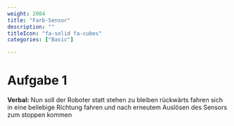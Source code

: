 ```yaml
---
weight: 2004
title: "Farb-Sensor"
description: ""
titleIcon: "fa-solid fa-cubes"
categories: ["Basic"]

---
```


# Aufgabe 1

**Verbal:** Nun soll der Roboter statt stehen zu bleiben rückwärts fahren sich in eine beliebige Richtung fahren und nach erneutem Auslösen des Sensors zum stoppen kommen


